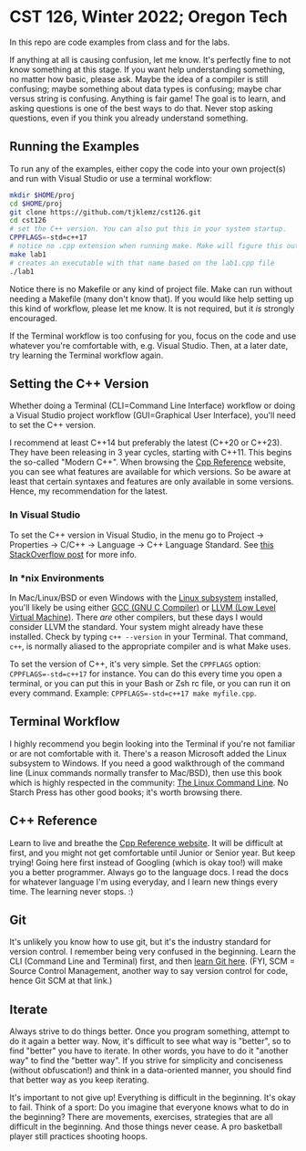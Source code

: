 # CST 126, Winter 2022; Oregon Tech

In this repo are code examples from class and for the labs.

If anything at all is causing confusion, let me know. It's perfectly
fine to not know something at this stage. If you want help understanding
something, no matter how basic, please ask. Maybe the idea of a
compiler is still confusing; maybe something about data types is
confusing; maybe char versus string is confusing. Anything is fair
game! The goal is to learn, and asking questions is one of the best
ways to do that. Never stop asking questions, even if you think you
already understand something.

## Running the Examples

To run any of the examples, either copy the code into your own
project(s) and run with Visual Studio or use a terminal workflow:

```bash
mkdir $HOME/proj
cd $HOME/proj
git clone https://github.com/tjklemz/cst126.git
cd cst126
# set the C++ version. You can also put this in your system startup.
CPPFLAGS=-std=c++17
# notice no .cpp extension when running make. Make will figure this out.
make lab1
# creates an executable with that name based on the lab1.cpp file
./lab1
```

Notice there is no Makefile or any kind of project file. Make can
run without needing a Makefile (many don't know that). If you would
like help setting up this kind of workflow, please let me know. It
is not required, but it _is_ strongly encouraged.

If the Terminal workflow is too confusing for you, focus on the
code and use whatever you're comfortable with, e.g. Visual Studio.
Then, at a later date, try learning the Terminal workflow again.

## Setting the C++ Version

Whether doing a Terminal (CLI=Command Line Interface) workflow or
doing a Visual Studio project workflow (GUI=Graphical User Interface),
you'll need to set the C++ version.

I recommend at least C++14 but preferably the latest (C++20 or
C++23). They have been releasing in 3 year cycles, starting with
C++11. This begins the so-called "Modern C++". When browsing the
[Cpp Reference](https://en.cppreference.com/w/) website, you can
see what features are available for which versions. So be aware at
least that certain syntaxes and features are only available in some
versions. Hence, my recommendation for the latest.

### In Visual Studio

To set the C++ version in Visual Studio, in the menu go to Project
-> Properties -> C/C++ -> Language -> C++ Language Standard. See
[this StackOverflow post](https://stackoverflow.com/a/46759740/958007)
for more info.

### In *nix Environments

In Mac/Linux/BSD or even Windows with the [Linux
subsystem](https://docs.microsoft.com/en-us/windows/wsl/) installed,
you'll likely be using either [GCC (GNU C Compiler)](https://gcc.gnu.org/)
or [LLVM (Low Level Virtual Machine)](https://llvm.org/). There
_are_ other compilers, but these days I would consider LLVM the
standard. Your system might already have these installed. Check by
typing `c++ --version` in your Terminal. That command, `c++`, is
normally aliased to the appropriate compiler and is what Make uses.

To set the version of C++, it's very simple. Set the `CPPFLAGS`
option: `CPPFLAGS=-std=c++17` for instance. You can do this
every time you open a terminal, or you can put this in your Bash
or Zsh rc file, or you can run it on every command. Example:
`CPPFLAGS=-std=c++17 make myfile.cpp`.

## Terminal Workflow

I highly recommend you begin looking into the Terminal if you're
not familiar or are not comfortable with it. There's a reason
Microsoft added the Linux subsystem to Windows. If you need a good
walkthrough of the command line (Linux commands normally transfer
to Mac/BSD), then use this book which is highly respected in the
community: [The Linux Command Line](https://nostarch.com/tlcl2).
No Starch Press has other good books; it's worth browsing there.

## C++ Reference

Learn to live and breathe the [Cpp Reference
website](https://en.cppreference.com/w/). It will be difficult at
first, and you might not get comfortable until Junior or Senior
year. But keep trying! Going here first instead of Googling (which
is okay too!) will make you a better programmer. Always go to the
language docs. I read the docs for whatever language I'm using
everyday, and I learn new things every time. The learning never
stops. :)

## Git

It's unlikely you know how to use git, but it's the industry standard
for version control. I remember being very confused in the beginning.
Learn the CLI (Command Line and Terminal) first, and then [learn
Git here](https://git-scm.com/book/en/v2). (FYI, SCM = Source Control
Management, another way to say version control for code, hence Git
SCM at that link.)

## Iterate

Always strive to do things better. Once you program something,
attempt to do it again a better way. Now, it's difficult to see
what way is "better", so to find "better" you have to iterate. In
other words, you have to do it "another way" to find the "better
way". If you strive for simplicity and conciseness (without
obfuscation!) and think in a data-oriented manner, you should find
that better way as you keep iterating.

It's important to not give up! Everything is difficult in the
beginning. It's okay to fail. Think of a sport:  Do you imagine
that everyone knows what to do in the beginning? There are movements,
exercises, strategies that are all difficult in the beginning. And
those things never cease. A pro basketball player still practices shooting
hoops.

